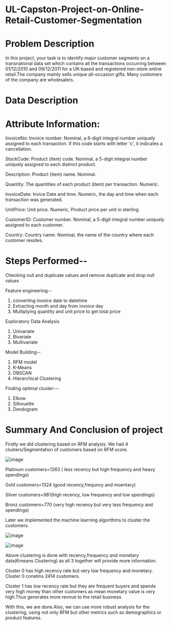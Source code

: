 # UL-Capston-Project-on-Online-Retail-Customer-Segmentation

# Problem Description

In this project, your task is to identify major customer segments on a transnational data set which contains all the transactions occurring between 01/12/2010 and 09/12/2011 for a UK-based and registered non-store online retail.The company mainly sells unique all-occasion gifts. Many customers of the company are wholesalers.

# Data Description

# Attribute Information:

InvoiceNo: Invoice number. Nominal, a 6-digit integral number uniquely assigned to each transaction. If this code starts with letter 'c', it indicates a cancellation.

StockCode: Product (item) code. Nominal, a 5-digit integral number uniquely assigned to each distinct product.

Description: Product (item) name. Nominal.

Quantity: The quantities of each product (item) per transaction. Numeric.

InvoiceDate: Invice Date and time. Numeric, the day and time when each transaction was generated.

UnitPrice: Unit price. Numeric, Product price per unit in sterling.

CustomerID: Customer number. Nominal, a 5-digit integral number uniquely assigned to each customer.

Country: Country name. Nominal, the name of the country where each customer resides.

# Steps Performed--

Checking null and duplicate values and remove duplicate and drop null values

Feature engineering--

1. converting invoice date to datetime
2. Extracting month and day from invoice day
3. Multiplying quantity and unit price to get total price

Exploratory Data Analysis
1. Univariate
2. Bivariate
3. Multivariate

Model Building--

1. RFM model
2. K-Means
3. DBSCAN
4. Hierarchical Clustering

Finding optimal cluster---
1. Elbow
2. Silhouette
3. Dendogram
 

# Summary And Conclusion of project

Firstly we did clustering based on RFM analysis. We had 4 clusters/Segmentation of customers based on RFM score.

![image](https://github.com/AKASHPATI007/UL-Capston-Project-on-Online-Retail-Customer-Segmentation/assets/113876908/85b0be36-6973-47fd-82dd-9f6c4a5fb9a8)

Platinum customers=1263 ( less recency but high frequency and heavy spendings)

Gold customers=1324 (good recency,frequncy and moentary)

Silver customers=981(high recency, low frequency and low spendings)

Bronz customers=770 (very high recency but very less frequency and spendings)

Later we implemented the machine learning algorithms to cluster the customers.

![image](https://github.com/AKASHPATI007/UL-Capston-Project-on-Online-Retail-Customer-Segmentation/assets/113876908/76b43ea4-af9f-49ae-9344-92e1eb23ead6)

![image](https://github.com/AKASHPATI007/UL-Capston-Project-on-Online-Retail-Customer-Segmentation/assets/113876908/cfd732c3-8208-47b7-8a8d-124fa34fb080)

Above clustering is done with recency,frequency and monetary data(Kmeans Clustering) as all 3 together will provide more information.

Cluster 0 has high recency rate but very low frequency and monetary. Cluster 0 conatins 2414 customers.

Cluster 1 has low recency rate but they are frequent buyers and spends very high money than other customers as mean monetary value is very high.Thus generates more revnue to the retail business

With this, we are done.Also, we can use more robust analysis for the clustering, using not only RFM but other metrics such as demographics or product features.


